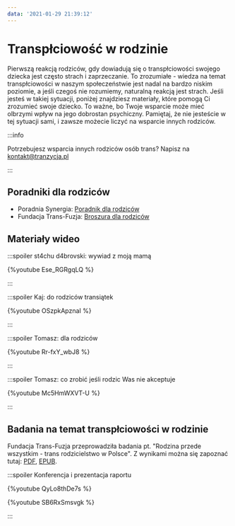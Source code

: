 ```yaml
---
data: '2021-01-29 21:39:12'
---
```

# Transpłciowość w rodzinie

Pierwszą reakcją rodziców, gdy dowiadują się o transpłciowości swojego dziecka jest często strach i zaprzeczanie. To zrozumiałe - wiedza na temat transpłciowości w naszym społeczeństwie jest nadal na bardzo niskim poziomie, a jeśli czegoś nie rozumiemy, naturalną reakcją jest strach. Jeśli jesteś w takiej sytuacji, poniżej znajdziesz materiały, które pomogą Ci zrozumieć swoje dziecko. To ważne, bo Twoje wsparcie może mieć olbrzymi wpływ na jego dobrostan psychiczny. Pamiętaj, że nie jesteście w tej sytuacji sami, i zawsze możecie liczyć na wsparcie innych rodziców.

:::info

Potrzebujesz wsparcia innych rodziców osób trans? Napisz na kontakt@tranzycja.pl

:::

## Poradniki dla rodziców

* Poradnia Synergia: [Poradnik dla rodziców](https://poradnia-synergia.pl/transplciowosc-u-dzieci-i-mlodziezy-poradnik-dla-rodzicow/)
* Fundacja Trans-Fuzja: [Broszura dla rodziców](http://transfuzja.org/media/rozne/broszura_dla_rodzicow.pdf)

## Materiały wideo

:::spoiler st4chu d4brovski: wywiad z moją mamą

{%youtube Ese_RGRgqLQ %}

:::

:::spoiler Kaj: do rodziców transiątek

{%youtube OSzpkApznaI %}

:::

:::spoiler Tomasz: dla rodziców

{%youtube Rr-fxY_wbJ8 %}

:::

:::spoiler Tomasz: co zrobić jeśli rodzic Was nie akceptuje

{%youtube Mc5HmWXVT-U %}

:::

## Badania na temat transpłciowości w rodzinie

Fundacja Trans-Fuzja przeprowadziła badania pt. "Rodzina przede wszystkim - trans rodzicielstwo w Polsce". Z wynikami można się zapoznać tutaj: [PDF](http://transfuzja.org/media/rozne/raport_rodzina.pdf), [EPUB](http://transfuzja.org/media/rozne/raport_rodzina.epub).

:::spoiler Konferencja i prezentacja raportu

{%youtube QyLo8thDe7s %}

{%youtube SB6RxSmsvgk %}

:::
